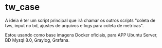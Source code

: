# tw_case

A ideia é ter um script principal que irá chamar os outros scripts "coleta de tws, input no bd, ajustes de arquivos e logs para coleta de metricas".

Estou usando como base imagens Docker oficiais, para APP Ubuntu Server, BD Mysql 8.0, Graylog, Grafana.
